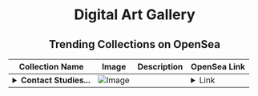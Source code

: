 <div align="center">

# Digital Art Gallery

## Trending Collections on OpenSea

| Collection Name                       | Image                                                                                     | Description                       | OpenSea Link                                                                                          |
|---------------------------------------|-------------------------------------------------------------------------------------------|-----------------------------------|--------------------------------------------------------------------------------------------------------|
| **<details><summary>Contact Studies...</summary>Contact Studies: Editions</details>** | ![Image](https://raw.seadn.io/files/7537ecd4128b2dab0f08a104755e19a9.svg?w=200&auto=format) |  | <details><summary>Link</summary>[Contact Studies: Editions](https://opensea.io/collection/contact-studies-editions)</details> |

</div>